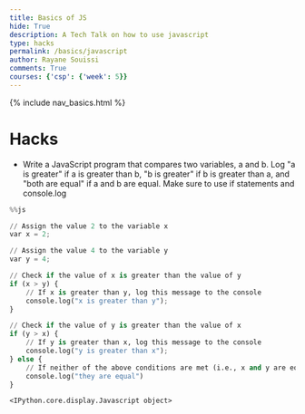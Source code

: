 ```yaml
---
title: Basics of JS
hide: True
description: A Tech Talk on how to use javascript
type: hacks
permalink: /basics/javascript
author: Rayane Souissi
comments: True
courses: {'csp': {'week': 5}}
---
```


{% include nav_basics.html %}



# Hacks
- Write a JavaScript program that compares two variables, a and b. Log "a is greater" if a is greater than b, "b is greater" if b is greater than a, and "both are equal" if a and b are equal. Make sure to use if statements and console.log


```python
%%js  

// Assign the value 2 to the variable x
var x = 2;

// Assign the value 4 to the variable y
var y = 4;

// Check if the value of x is greater than the value of y
if (x > y) {
    // If x is greater than y, log this message to the console
    console.log("x is greater than y");
}

// Check if the value of y is greater than the value of x
if (y > x) {
    // If y is greater than x, log this message to the console
    console.log("y is greater than x");
} else {
    // If neither of the above conditions are met (i.e., x and y are equal), log this message
    console.log("they are equal")
}
```


    <IPython.core.display.Javascript object>

